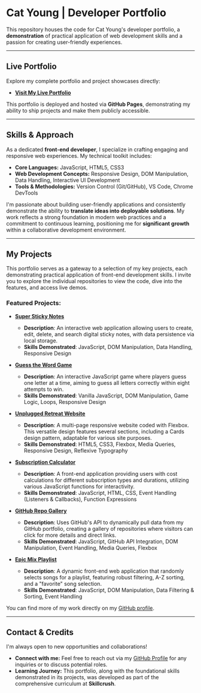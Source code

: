 # Cat Young | Developer Portfolio

This repository houses the code for Cat Young's developer portfolio, a **demonstration** of practical application of web development skills and a passion for creating user-friendly experiences.

---

## Live Portfolio

Explore my complete portfolio and project showcases directly:

* [**Visit My Live Portfolio**](https://catyoung018.github.io/Cat-Young-Dev/)

This portfolio is deployed and hosted via **GitHub Pages**, demonstrating my ability to ship projects and make them publicly accessible.

---

## Skills & Approach

As a dedicated **front-end developer**, I specialize in crafting engaging and responsive web experiences. My technical toolkit includes:

* **Core Languages:** JavaScript, HTML5, CSS3
* **Web Development Concepts:** Responsive Design, DOM Manipulation, Data Handling, Interactive UI Development
* **Tools & Methodologies:** Version Control (Git/GitHub), VS Code, Chrome DevTools

I'm passionate about building user-friendly applications and consistently demonstrate the ability to **translate ideas into deployable solutions**. My work reflects a strong foundation in modern web practices and a commitment to continuous learning, positioning me for **significant growth** within a collaborative development environment.

---

## My Projects

This portfolio serves as a gateway to a selection of my key projects, each demonstrating practical application of front-end development skills. I invite you to explore the individual repositories to view the code, dive into the features, and access live demos.

### Featured Projects:

* **[Super Sticky Notes](https://github.com/CatYoung018/Super-sticky-notes)**
    * **Description**: An interactive web application allowing users to create, edit, delete, and search digital sticky notes, with data persistence via local storage.
    * **Skills Demonstrated**: JavaScript, DOM Manipulation, Data Handling, Responsive Design

* **[Guess the Word Game](https://catyoung018.github.io/guess-the-word/)**
    * **Description**: An interactive JavaScript game where players guess one letter at a time, aiming to guess all letters correctly within eight attempts to win.
    * **Skills Demonstrated**: Vanilla JavaScript, DOM Manipulation, Game Logic, Loops, Responsive Design

* **[Unplugged Retreat Website](https://catyoung018.github.io/unplugged-2/)**
    * **Description**: A multi-page responsive website coded with Flexbox. This versatile design features several sections, including a Cards design pattern, adaptable for various site purposes.
    * **Skills Demonstrated**: HTML5, CSS3, Flexbox, Media Queries, Responsive Design, Reflexive Typography

* **[Subscription Calculator](https://catyoung018.github.io/subscription-calculator/)**
    * **Description**: A front-end application providing users with cost calculations for different subscription types and durations, utilizing various JavaScript functions for interactivity.
    * **Skills Demonstrated**: JavaScript, HTML, CSS, Event Handling (Listeners & Callbacks), Function Expressions

* **[GitHub Repo Gallery](https://catyoung018.github.io/Repo-gallery/)**
    * **Description**: Uses GitHub's API to dynamically pull data from my GitHub portfolio, creating a gallery of repositories where visitors can click for more details and direct links.
    * **Skills Demonstrated**: JavaScript, GitHub API Integration, DOM Manipulation, Event Handling, Media Queries, Flexbox

* **[Epic Mix Playlist](https://github.com/CatYoung018/Epic-mix-playlist)**
    * **Description**: A dynamic front-end web application that randomly selects songs for a playlist, featuring robust filtering, A-Z sorting, and a "favorite" song selection.
    * **Skills Demonstrated**: JavaScript, DOM Manipulation, Data Filtering & Sorting, Event Handling

You can find more of my work directly on my [GitHub profile](https://github.com/CatYoung018).

---

## Contact & Credits

I'm always open to new opportunities and collaborations!

* **Connect with me:** Feel free to reach out via my [GitHub Profile](https://github.com/CatYoung018) for any inquiries or to discuss potential roles.
* **Learning Journey:** This portfolio, along with the foundational skills demonstrated in its projects, was developed as part of the comprehensive curriculum at **Skillcrush**.
